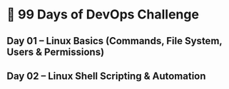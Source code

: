 
# 🚀 99 Days of DevOps Challenge

**Day 01 – Linux Basics (Commands, File System, Users & Permissions)**
---
**Day 02 – Linux Shell Scripting & Automation** 
---